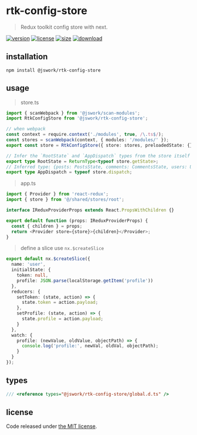 # rtk-config-store
> Redux toolkit config store with next.

[![version][version-image]][version-url]
[![license][license-image]][license-url]
[![size][size-image]][size-url]
[![download][download-image]][download-url]

## installation
```shell
npm install @jswork/rtk-config-store
```

## usage
> store.ts
```ts
import { scanWebpack } from '@jswork/scan-modules';
import RtkConfigStore from '@jswork/rtk-config-store';

// when webpack
const context = require.context('./modules', true, /\.ts$/);
const stores = scanWebpack(context, { modules: '/modules/' });
export const store = RtkConfigStore({ store: stores, preloadedState: {}, reducer: {} });

// Infer the `RootState` and `AppDispatch` types from the store itself
export type RootState = ReturnType<typeof store.getState>;
// Inferred type: {posts: PostsState, comments: CommentsState, users: UsersState}
export type AppDispatch = typeof store.dispatch;
```

> app.ts
```ts
import { Provider } from 'react-redux';
import { store } from '@/shared/stores/root';

interface IReduxProviderProps extends React.PropsWithChildren {}

export default function (props: IReduxProviderProps) {
  const { children } = props;
  return <Provider store={store}>{children}</Provider>;
}
```

> define a slice use `nx.$createSlice`
```ts
export default nx.$createSlice({
  name: 'user',
  initialState: {
    token: null,
    profile: JSON.parse(localStorage.getItem('profile'))
  },
  reducers: {
    setToken: (state, action) => {
      state.token = action.payload;
    },
    setProfile: (state, action) => {
      state.profile = action.payload;
    }
  },
  watch: {
    profile: (newValue, oldValue, objectPath) => {
      console.log('profile:', newVal, oldVal, objectPath);
    }
  }
});
```

## types
```ts
/// <reference types="@jswork/rtk-config-store/global.d.ts" />
```

## license
Code released under [the MIT license](https://github.com/afeiship/rtk-config-store/blob/master/LICENSE.txt).

[version-image]: https://img.shields.io/npm/v/@jswork/rtk-config-store
[version-url]: https://npmjs.org/package/@jswork/rtk-config-store

[license-image]: https://img.shields.io/npm/l/@jswork/rtk-config-store
[license-url]: https://github.com/afeiship/rtk-config-store/blob/master/LICENSE.txt

[size-image]: https://img.shields.io/bundlephobia/minzip/@jswork/rtk-config-store
[size-url]: https://github.com/afeiship/rtk-config-store/blob/master/dist/index.min.js

[download-image]: https://img.shields.io/npm/dm/@jswork/rtk-config-store
[download-url]: https://www.npmjs.com/package/@jswork/rtk-config-store
